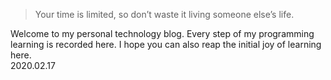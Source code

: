 > Your time is limited, so don’t waste it living someone else’s life. 

Welcome to my personal technology blog.
Every step of my programming learning is recorded here.
I hope you can also reap the initial joy of learning here.                                  
                                                             2020.02.17

